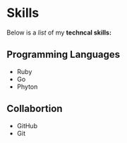 # Skills

Below is a *list* of my **techncal skills:**

## Programming Languages
- Ruby
- Go
- Phyton

## Collabortion
- GitHub
- Git

